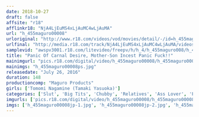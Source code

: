 ```yaml
---
date: 2018-10-27
draft: false
affsite: "r18"
afflinkr18: "NjA4LjEuMS4xLjAuMC4wLjAuMA"
url: "h_455maguro00008"
urloriginal: "http://www.r18.com/videos/vod/movies/detail/-/id=h_455maguro00008"
urlfinal: "http://media.r18.com/track/NjA4LjEuMS4xLjAuMC4wLjAuMA/videos/vod/movies/detail/-/id=h_455maguro00008"
samplevid: "awspv3001.r18.com/litevideo/freepv/h/h_4/h_455maguro008/h_455maguro008_dmb_w.mp4"
title: "Panic Of Carnal Desire, Mother-Son Incest Panic Fuck!!"
mainimgurl: "pics.r18.com/digital/video/h_455maguro00008/h_455maguro00008ps.jpg"
mainimgs: "h_455maguro00008ps.jpg"
releasedate: "July 26, 2016"
duration: 148
productioncomp: "Maguro Products"
girls: ['Tomomi Nagamine (Tamaki Yasuoka)']
categories: ['Slut', 'Big Tits', 'Chubby', 'Relatives', 'Ass Lover', 'Featured Actress']
imgurls: ['pics.r18.com/digital/video/h_455maguro00008/h_455maguro00008jp-1.jpg', 'pics.r18.com/digital/video/h_455maguro00008/h_455maguro00008jp-2.jpg', 'pics.r18.com/digital/video/h_455maguro00008/h_455maguro00008jp-3.jpg', 'pics.r18.com/digital/video/h_455maguro00008/h_455maguro00008jp-4.jpg', 'pics.r18.com/digital/video/h_455maguro00008/h_455maguro00008jp-5.jpg', 'pics.r18.com/digital/video/h_455maguro00008/h_455maguro00008jp-6.jpg', 'pics.r18.com/digital/video/h_455maguro00008/h_455maguro00008jp-7.jpg', 'pics.r18.com/digital/video/h_455maguro00008/h_455maguro00008jp-8.jpg', 'pics.r18.com/digital/video/h_455maguro00008/h_455maguro00008jp-9.jpg', 'pics.r18.com/digital/video/h_455maguro00008/h_455maguro00008jp-10.jpg', 'pics.r18.com/digital/video/h_455maguro00008/h_455maguro00008jp-11.jpg', 'pics.r18.com/digital/video/h_455maguro00008/h_455maguro00008jp-12.jpg', 'pics.r18.com/digital/video/h_455maguro00008/h_455maguro00008jp-13.jpg', 'pics.r18.com/digital/video/h_455maguro00008/h_455maguro00008jp-14.jpg', 'pics.r18.com/digital/video/h_455maguro00008/h_455maguro00008jp-15.jpg', 'pics.r18.com/digital/video/h_455maguro00008/h_455maguro00008jp-16.jpg', 'pics.r18.com/digital/video/h_455maguro00008/h_455maguro00008jp-17.jpg', 'pics.r18.com/digital/video/h_455maguro00008/h_455maguro00008jp-18.jpg', 'pics.r18.com/digital/video/h_455maguro00008/h_455maguro00008jp-19.jpg', 'pics.r18.com/digital/video/h_455maguro00008/h_455maguro00008jp-20.jpg']
imgs: ['h_455maguro00008jp-1.jpg', 'h_455maguro00008jp-2.jpg', 'h_455maguro00008jp-3.jpg', 'h_455maguro00008jp-4.jpg', 'h_455maguro00008jp-5.jpg', 'h_455maguro00008jp-6.jpg', 'h_455maguro00008jp-7.jpg', 'h_455maguro00008jp-8.jpg', 'h_455maguro00008jp-9.jpg', 'h_455maguro00008jp-10.jpg', 'h_455maguro00008jp-11.jpg', 'h_455maguro00008jp-12.jpg', 'h_455maguro00008jp-13.jpg', 'h_455maguro00008jp-14.jpg', 'h_455maguro00008jp-15.jpg', 'h_455maguro00008jp-16.jpg', 'h_455maguro00008jp-17.jpg', 'h_455maguro00008jp-18.jpg', 'h_455maguro00008jp-19.jpg', 'h_455maguro00008jp-20.jpg']
---
```

